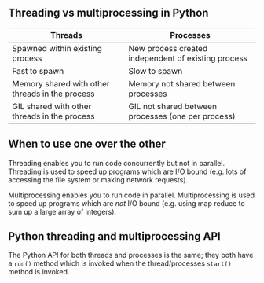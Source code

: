 ## Threading vs multiprocessing in Python

| Threads                                         | Processes                                           |
|-------------------------------------------------|-----------------------------------------------------|
| Spawned within existing process                 | New process created independent of existing process |
| Fast to spawn                                   | Slow to spawn                                       |
| Memory shared with other threads in the process | Memory not shared between processes                 |
| GIL shared with other threads in the process    | GIL not shared between processes (one per process)  |


## When to use one over the other

Threading enables you to run code concurrently but not in parallel. Threading is used to speed up programs which are I/O bound (e.g. lots of accessing the file system or making network requests).

Multiprocessing enables you to run code in parallel. Multiprocessing is used to speed up programs which are _not_ I/O bound (e.g. using map reduce to sum up a large array of integers).

## Python threading and multiprocessing API

The Python API for both threads and processes is the same; they both have a `run()` method which is invoked when the thread/processes `start()` method is invoked.